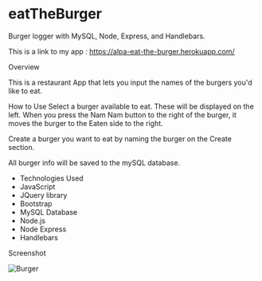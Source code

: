 # eatTheBurger

Burger logger with MySQL, Node, Express, and Handlebars.

This is a link to my app : https://alpa-eat-the-burger.herokuapp.com/


Overview

This is a restaurant App that lets you input the names of the burgers you'd like to eat.

How to Use
Select a burger available to eat. These will be displayed on the left. When you press the Nam Nam button to the right of the burger, it moves the burger to the Eaten side to the right.

Create a burger you want to eat by naming the burger on the Create section.

All burger info will be saved to the mySQL database.

* Technologies Used
* JavaScript
* JQuery library
* Bootstrap
* MySQL Database
* Node.js
* Node Express
* Handlebars

Screenshot


![Burger](https://user-images.githubusercontent.com/45401358/60361116-61285000-99ab-11e9-80b1-37246f02c1fc.PNG)
